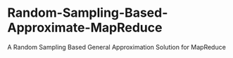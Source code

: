 # Random-Sampling-Based-Approximate-MapReduce
A Random Sampling Based General Approximation Solution for MapReduce
